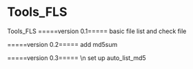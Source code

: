 Tools_FLS
=========

Tools_FLS
=====version 0.1=====
basic file list and check file

=====version 0.2=====
add md5sum


=====version 0.3=====
\n
set up auto_list_md5

